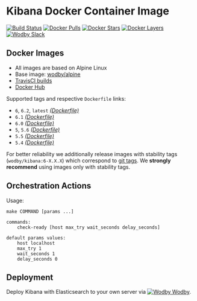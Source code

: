 # Kibana Docker Container Image

[![Build Status](https://travis-ci.org/wodby/kibana.svg?branch=master)](https://travis-ci.org/wodby/kibana)
[![Docker Pulls](https://img.shields.io/docker/pulls/wodby/kibana.svg)](https://hub.docker.com/r/wodby/kibana)
[![Docker Stars](https://img.shields.io/docker/stars/wodby/kibana.svg)](https://hub.docker.com/r/wodby/kibana)
[![Docker Layers](https://images.microbadger.com/badges/image/wodby/kibana.svg)](https://microbadger.com/images/wodby/kibana)
[![Wodby Slack](http://slack.wodby.com/badge.svg)](http://slack.wodby.com)

## Docker Images

* All images are based on Alpine Linux
* Base image: [wodby/alpine](https://github.com/wodby/alpine)
* [TravisCI builds](https://travis-ci.org/wodby/kibana) 
* [Docker Hub](https://hub.docker.com/r/wodby/kibana)

Supported tags and respective `Dockerfile` links:

* `6`, `6.2`, `latest` [_(Dockerfile)_](https://github.com/wodby/kibana/tree/master/Dockerfile)
* `6.1` [_(Dockerfile)_](https://github.com/wodby/kibana/tree/master/Dockerfile)
* `6.0` [_(Dockerfile)_](https://github.com/wodby/kibana/tree/master/Dockerfile)
* `5`, `5.6` [_(Dockerfile)_](https://github.com/wodby/kibana/tree/master/Dockerfile)
* `5.5` [_(Dockerfile)_](https://github.com/wodby/kibana/tree/master/Dockerfile)
* `5.4` [_(Dockerfile)_](https://github.com/wodby/kibana/tree/master/Dockerfile)

For better reliability we additionally release images with stability tags (`wodby/kibana:6-X.X.X`) which correspond to [git tags](https://github.com/wodby/kibana/releases). We **strongly recommend** using images only with stability tags. 

## Orchestration Actions

Usage:
```
make COMMAND [params ...]
 
commands:
    check-ready [host max_try wait_seconds delay_seconds]
 
default params values:
    host localhost
    max_try 1
    wait_seconds 1
    delay_seconds 0
```

## Deployment

Deploy Kibana with Elasticsearch to your own server via [![Wodby](https://www.google.com/s2/favicons?domain=wodby.com) Wodby](https://cloud.wodby.com/stackhub/b4d10a3f-c28f-431f-a6e6-ac0137e27097/overview).

